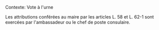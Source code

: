 Contexte: Vote à l'urne

Les attributions conférées au maire par les articles L. 58 et L. 62-1 sont exercées par l'ambassadeur ou le chef de poste consulaire.